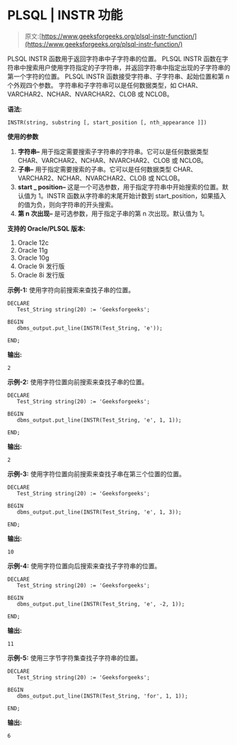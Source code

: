 # PLSQL | INSTR 功能

> 原文:[https://www.geeksforgeeks.org/plsql-instr-function/](https://www.geeksforgeeks.org/plsql-instr-function/)

PLSQL INSTR 函数用于返回字符串中子字符串的位置。
PLSQL INSTR 函数在字符串中搜索用户使用字符指定的子字符串，并返回字符串中指定出现的子字符串的第一个字符的位置。
PLSQL INSTR 函数接受字符串、子字符串、起始位置和第 n 个外观四个参数。
字符串和子字符串可以是任何数据类型，如 CHAR、VARCHAR2、NCHAR、NVARCHAR2、CLOB 或 NCLOB。

**语法:**

```
INSTR(string, substring [, start_position [, nth_appearance ]])
```

**使用的参数**

1.  **字符串–**
    用于指定需要搜索子字符串的字符串。它可以是任何数据类型 CHAR、VARCHAR2、NCHAR、NVARCHAR2、CLOB 或 NCLOB。
2.  **子串–**
    用于指定需要搜索的子串。它可以是任何数据类型 CHAR、VARCHAR2、NCHAR、NVARCHAR2、CLOB 或 NCLOB。
3.  **start _ position–**
    这是一个可选参数，用于指定字符串中开始搜索的位置。默认值为 1。INSTR 函数从字符串的末尾开始计数到 start_position，如果插入的值为负，则向字符串的开头搜索。
4.  **第 n 次出现–**
    是可选参数，用于指定子串的第 n 次出现。默认值为 1。

**支持的 Oracle/PLSQL 版本:**

1.  Oracle 12c
2.  Oracle 11g
3.  Oracle 10g
4.  Oracle 9i 发行版
5.  Oracle 8i 发行版

**示例-1:** 使用字符向前搜索来查找子串的位置。

```
DECLARE 
   Test_String string(20) := 'Geeksforgeeks';

BEGIN 
   dbms_output.put_line(INSTR(Test_String, 'e')); 

END;   
```

**输出:**

```
2 
```

**示例-2:** 使用字符位置向前搜索来查找子串的位置。

```
DECLARE 
   Test_String string(20) := 'Geeksforgeeks';

BEGIN 
   dbms_output.put_line(INSTR(Test_String, 'e', 1, 1)); 

END;   
```

**输出:**

```
2
```

**示例-3:** 使用字符位置向前搜索来查找子串在第三个位置的位置。

```
DECLARE 
   Test_String string(20) := 'Geeksforgeeks';

BEGIN 
   dbms_output.put_line(INSTR(Test_String, 'e', 1, 3)); 

END; 
```

**输出:**

```
10 
```

**示例-4:** 使用字符位置向后搜索来查找子字符串的位置。

```
DECLARE 
   Test_String string(20) := 'Geeksforgeeks';

BEGIN 
   dbms_output.put_line(INSTR(Test_String, 'e', -2, 1)); 

END;  
```

**输出:**

```
11 
```

**示例-5:** 使用三字节字符集查找子字符串的位置。

```
DECLARE 
   Test_String string(20) := 'Geeksforgeeks';

BEGIN 
   dbms_output.put_line(INSTR(Test_String, 'for', 1, 1)); 

END;  
```

**输出:**

```
6 
```